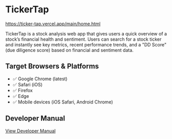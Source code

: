 # TickerTap
https://ticker-tap.vercel.app/main/home.html

TickerTap is a stock analysis web app that gives users a quick overview of a stock’s financial health and sentiment. Users can search for a stock ticker and instantly see key metrics, recent performance trends, and a "DD Score" (due diligence score) based on financial and sentiment data.

## Target Browsers & Platforms

- ✅ Google Chrome (latest)
- ✅ Safari (iOS)
- ✅ Firefox
- ✅ Edge
- ✅ Mobile devices (iOS Safari, Android Chrome)

## Developer Manual

[View Developer Manual](./docs/DEV_MANUAL.md)
